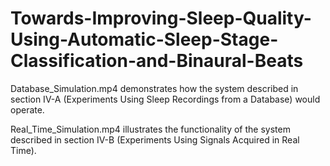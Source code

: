 # Towards-Improving-Sleep-Quality-Using-Automatic-Sleep-Stage-Classification-and-Binaural-Beats
Database_Simulation.mp4 demonstrates how the system described in section IV-A (Experiments Using Sleep Recordings from a Database) 
would operate. 

Real_Time_Simulation.mp4 illustrates the functionality of the system described in section IV-B (Experiments Using Signals Acquired in
Real Time). 
